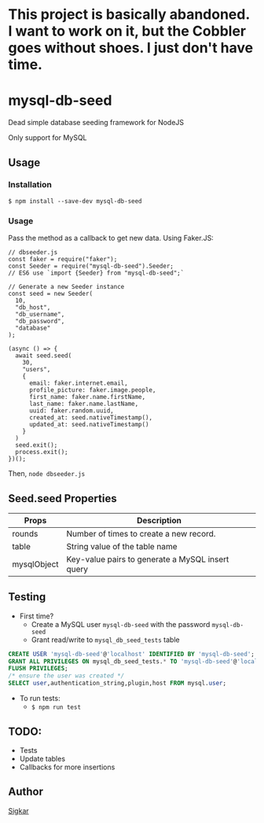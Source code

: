 # This project is basically abandoned. I want to work on it, but the Cobbler goes without shoes. I just don't have time.

# mysql-db-seed

Dead simple database seeding framework for NodeJS

Only support for MySQL

## Usage

### Installation
`$ npm install --save-dev mysql-db-seed`

### Usage

Pass the method as a callback to get new data.
Using Faker.JS:

```
// dbseeder.js
const faker = require("faker");
const Seeder = require("mysql-db-seed").Seeder;
// ES6 use `import {Seeder} from "mysql-db-seed";`

// Generate a new Seeder instance
const seed = new Seeder(
  10, 
  "db_host",
  "db_username",
  "db_password",
  "database"
);

(async () => {
  await seed.seed(
    30,
    "users", 
    {
      email: faker.internet.email,
      profile_picture: faker.image.people,
      first_name: faker.name.firstName,
      last_name: faker.name.lastName,
      uuid: faker.random.uuid,
      created_at: seed.nativeTimestamp(),
      updated_at: seed.nativeTimestamp()
    }
  )
  seed.exit();
  process.exit();
})();
```

Then,
`node dbseeder.js`



## Seed.seed Properties

| Props             | Description                                     | 
| ------------------| ------------------------------------------------| 
| rounds            | Number of times to create a new record.         | 
| table             | String value of the table name                  | 
| mysqlObject       | Key-value pairs to generate a MySQL insert query|


## Testing

- First time?
  - Create a MySQL user `mysql-db-seed` with the password `mysql-db-seed`
  - Grant read/write to `mysql_db_seed_tests` table
```sql
CREATE USER 'mysql-db-seed'@'localhost' IDENTIFIED BY 'mysql-db-seed';
GRANT ALL PRIVILEGES ON mysql_db_seed_tests.* TO 'mysql-db-seed'@'localhost';
FLUSH PRIVILEGES;
/* ensure the user was created */
SELECT user,authentication_string,plugin,host FROM mysql.user;
```

- To run tests:
  - `$ npm run test`


## TODO:
- Tests
- Update tables
- Callbacks for more insertions

## Author
[Sigkar](https://github.com/sigkar)
